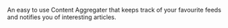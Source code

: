 An easy to use Content Aggregater that keeps track of your favourite feeds 
and notifies you of interesting articles.
